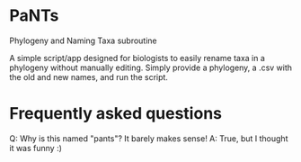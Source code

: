 # PaNTs
Phylogeny and Naming Taxa subroutine

A simple script/app designed for biologists to easily rename taxa in a phylogeny without manually editing. Simply provide a phylogeny, a .csv with the old and new names, and run the script.

# Frequently asked questions
Q: Why is this named "pants"? It barely makes sense!
A: True, but I thought it was funny :)
